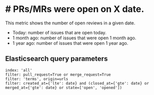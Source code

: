 # \# PRs/MRs were open on X date.

This metric shows the number of open reviews in a given date.
- Today: number of issues that are open today.
- 1 month ago: number of issues that were open 1 month ago.
- 1 year ago: number of issues that were open 1 year ago.

## Elasticsearch query parameters
```
index: 'all'
filter: pull_request=True or merge_request=True
filter: 'terms', origin=urls
filter: created_at={'lte': date} and (closed_at={'gte': date} or merged_at={'gte': date} or state=['open', 'opened'])
```
